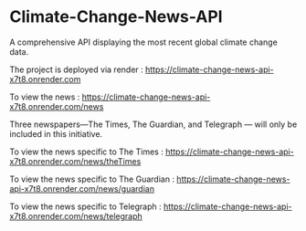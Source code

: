 # Climate-Change-News-API
A comprehensive API displaying the most recent global climate change data.

The project is deployed via render : https://climate-change-news-api-x7t8.onrender.com

To view the news : https://climate-change-news-api-x7t8.onrender.com/news

Three newspapers—The Times, The Guardian, and Telegraph — will only be included in this initiative.

To view the news specific to The Times : https://climate-change-news-api-x7t8.onrender.com/news/theTimes

To view the news specific to The Guardian : https://climate-change-news-api-x7t8.onrender.com/news/guardian

To view the news specific to Telegraph : https://climate-change-news-api-x7t8.onrender.com/news/telegraph



